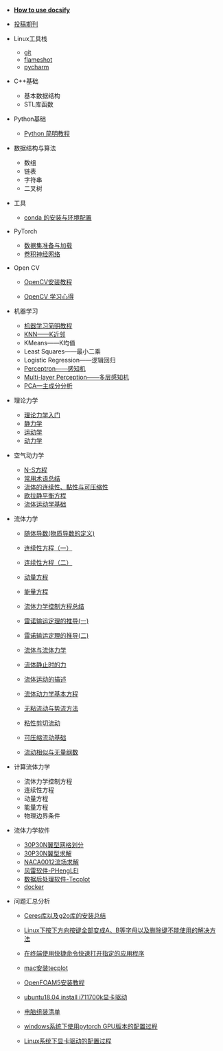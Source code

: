 
* [**How to use docsify**](./docs/how-to-use-docsify.md)
  
* [投稿期刊](./docs/paper.md)
  
* Linux工具栈
  
  * [git](./docs/git.md)
  * [flameshot](./docs/flameshot.md)
  * [pycharm](./docs/pycharm.md)
  
* C++基础

  * 基本数据结构
  * STL库函数
  
* Python基础

  * [Python 简明教程](./docs/python简明教程)

* 数据结构与算法

  * 数组
  * 链表
  * 字符串
  * 二叉树
  
* 工具
  
  * [conda 的安装与环境配置 ](./docs/conda.md)
  
* PyTorch

  * [数据集准备与加载](./docs/dataset.md)
  * [卷积神经网络](./docs/CNN.md)
  
* Open CV 

  * [OpenCV安装教程](./docs/OpenCV安装教程.md)

  * [OpenCV 学习心得](./docs/OpenCV学习教程.md)

* 机器学习

  * [机器学习简明教程](./docs/机器学习简明教程.md)
  * [KNN——K近邻](./docs/KNN.md)
  * KMeans——K均值
  * Least Squares——最小二乘
  * Logistic Regression——逻辑回归
  * [Perceptron——感知机](./docs/perceptron.md)
  * [Multi-layer Perception——多层感知机](./docs/multiPerceptron.md)
  * [PCA—主成分分析](./docs/PCA.md)

* 理论力学

  * [理论力学入门](./docs/理论力学入门.md) 
  * [静力学](./docs/理论力学之静力学.md)
  * [运动学](./docs/理论力学之运动学.md)
  * [动力学](./docs/理论力学之动力学.md)

* 空气动力学
  
  * [N-S方程](./docs/d.md)
  * [常用术语总结](./docs/professional.md)
  * [流体的连续性、黏性与可压缩性](./docs/aerodynamics1.md)
  * [欧拉静平衡方程](./docs/aerodynamics2.md)
  * [流体运动学基础](./docs/aerodynamics3.md)
  
* 流体力学

  * [随体导数(物质导数的定义)](./docs/material_derivative.md)

  * [连续性方程（一）](./docs/continuous1.md)

  * [连续性方程（二）](./docs/continuous2.md)

  * [动量方程](./docs/momentum.md)

  * [能量方程](./docs/energy.md)

  * [流体力学控制方程总结](./docs/control.md)

  * [雷诺输运定理的推导(一)](./docs/leinuo1.md)

  * [雷诺输运定理的推导(二)](./docs/leinuo2.md)

  * [流体与流体力学]()

  * [流体静止时的力]()

  * [流体运动的描述]()

  * [流体动力学基本方程]()

  * [无粘流动与势流方法]()

  * [粘性剪切流动]()

  * [可压缩流动基础]()

  * [流动相似与无量纲数]()

* 计算流体力学

  * 流体力学控制方程
  * 连续性方程
  * 动量方程
  * 能量方程
  * 物理边界条件

* 流体力学软件

  *  [30P30N翼型网格划分](./docs/30p30n_pointwise.md)
  *  [30P30N翼型求解](./docs/30p30n_fluent.md)
  *  [NACA0012流场求解](./docs/naca0012.md)
  * [风雷软件-PHengLEI](./docs/PHengLEI)
  * [数据后处理软件-Tecplot](./docs/tecplot.md)
  * [docker](./docs/docker.md)

* 问题汇总分析
  
  * [Ceres库以及g2o库的安装总结](./docs/Ceres库以及g2o库的安装总结.md)
  
  * [Linux下按下方向按键全部变成A、B等字母以及删除键不能使用的解决方法](./docs/Linux下按下方向按键全部变成A、B等字母以及删除键不能使用的解决方法.md)
  
  * [在终端使用快捷命令快速打开指定的应用程序](./docs/在终端使用快捷命令快速打开指定的应用程序.md)
  
  * [mac安装tecplot](./docs/tecplot.md)
  
  * [OpenFOAM5安装教程](./docs/openfoam5.md)
  
  * [ubuntu18.04 install i711700k显卡驱动](./docs/i7.md)
  
  * [电脑组装清单](./docs/电脑组装清单.md)
  
  * [windows系统下使用pytorch GPU版本的配置过程](./docs/cuda.md)
  
  * [Linux系统下显卡驱动的配置过程](./docs/cuda_gpu.md)
  
    
  
    
  
  
  
  
  
  
  

